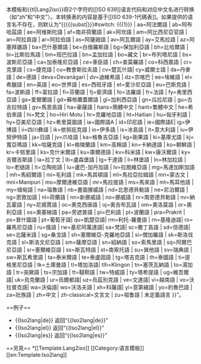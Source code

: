 <noinclude>本模板和{{tl|Lang2iso}}将2个字符的[[ISO 639]]语言代码和对应中文名进行转换（如“zh”和“中文”）。本转换表的内容是基于[[ISO 639-1代碼表]]。如果提供的语言名不存在，则默认为“</noinclude>{{{{{subst|}}}#switch: {{{1}}} | aa=阿法爾語 | ab=阿布哈茲語 | ae=阿维斯陀語 | af=南非荷蘭語 | ak=阿坎語 | am=阿比西尼亞官語 | an=阿拉貢語 | ar=阿拉伯語 | as=阿薩姆語 | av=阿瓦爾語 | ay=艾馬拉語 | az=阿塞拜疆語 | ba=巴什基爾語 | be=白俄羅斯語 | bg=保加利亞語 | bh=比哈爾語 | bi=比斯拉馬語 | bm=班巴拉語 | bn=孟加拉語 | bo=藏文 | br=布列塔尼語 | bs=波斯尼亞語 | ca=加泰隆尼亞語 | ce=車臣語 | ch=查莫羅語 | co=科西嘉語 | cr=克里語 | cs=捷克語 | cu=教會斯拉夫語 | cv=楚瓦什語| cy=威爾士語 | da=丹麥語 | de=德語 | deva=Devanāgarī | dv=迪維希語 | dz=宗喀巴 | ee=埃維語 | el=希臘語 | en=英語 | eo=世界語 | es=西班牙語 | et=愛沙尼亞語 | eu=巴斯克語 | fa=波斯語 | ff=富拉語 | fi=芬蘭語 | fj=斐濟語 | fo=法羅語 | fr=法語 | fy=弗里西亞語 | ga=愛爾蘭語 | gd=蘇格蘭蓋爾語 | gl=加利西亞語 | gn=瓜拉尼語 | gu=古吉拉特語 | gv=馬恩島語 | ha=豪薩語 | hans=簡體中文 | hant=繁體中文 | he=希伯來語 | hi=梵文 | ho=Hiri Motu | hr=克羅地亞語 | ht=Haitian | hu=匈牙利語 | hy=亞美尼亞語 | hz=希里莫圖語 | ia=國際語A | id=印尼語 | ie=國際語E| ig=伊博語 | ii=四川彝語 | ik=依努庇克語 | io=伊多語 | is=冰島語 | it=意大利語 | iu=伊努伊特語 | ja=日語 | jv=爪哇語 | ka=格魯吉亞語 | kg=剛果語 | ki=基庫尤語 | kj=寬亞瑪語 | kk=哈薩克語 | kl=格陵蘭語 | km=高棉語 | kn=卡納達語 | ko=朝鮮語 | kr=卡努里語 | ks=克什米爾語 | ku=庫爾德語 | kv=科米語 | kw=康沃爾語 | ky=吉爾吉斯語 | la=拉丁文 | lb=盧森堡語 | lg=干達語 | li=林堡語 | ln=林加拉語 | lo=老撾語 | lt=立陶宛語 | lu=盧巴-加丹加語 | lv=拉脫維亞語 | mg=馬達加斯加語 | mh=馬紹爾語 | mi=毛利語 | mk=馬其頓語 | ml=馬拉亞拉姆語 | mn=蒙古文 | mni=Manipuri | mo=摩爾達維亞語 | mr=馬拉提語 | ms=馬來語 | mt=馬耳他語 | my=缅甸語 | na=瑙魯語 | nb=書面挪威語 | nd=北恩德貝勒語 | ne=尼泊爾語 | ng=恩敦加語 | nl=荷蘭語 | nn=新挪威語 | no=挪威語 | nr=南恩德貝勒語 | nv=納瓦霍語 | ny=尼揚賈語 | oc=奧克西唐語 | oj=奧吉布瓦語 | om=奧洛莫語 | or=奧利亞語 | os=奧塞梯語 | pa=旁遮普語 | pi=巴利語 | pl=波蘭語 | pra=Prakrit | ps=普什圖語 | pt=葡萄牙語| qu=凱楚亞語| rm=利托-羅曼語 | rn=基隆迪語| ro=羅馬尼亞語 | ru=俄語 | rw=基尼阿萬達語| sa=梵語| sc=撒丁島語 | sd=信德語| se=北薩米語 | sg=桑戈語 | sh=塞爾維亞-克羅地亞語 | si=僧加羅語 | sk=斯洛伐克語 | sl=斯洛文尼亞語 | sm=薩摩亞語 | sn=紹納語 | so=索馬里語 | sq=阿爾巴尼亞語 | sr=塞爾維亞語 | ss=斯瓦特語 | st=南索托語 | su=巽他語 | sv=瑞典語 | sw=斯瓦希里語 | ta=泰米爾語 | te=泰盧固語 | tg=塔吉克語 | th=泰國語 | ti=提格里尼亞語 | tk=土庫曼語 | tl=塔加洛語| tlh=Klingon | tn=塞茨瓦納語 | to=湯加語 | tr=突厥語 | ts=宗加語 | tt=韃靼語 | tw=特威語 | ty=塔希提語 | ug=維吾爾語| uk=烏克蘭語 | ur=烏爾都語| uz=烏茲別克語 | ve=文達語| vi=越南語 | vo=沃拉普克語| wa=沃倫語| wo=沃洛夫語 | xh=科薩語| yi=意第緒語 | yo=約魯巴語 | za=壯族語 | zh=中文 | zh-classical=文言文 | zu=祖鲁語 | 未定義語言 }}<noinclude>”。 

==例子==

* <nowiki>{{Iso2lang|de}}</nowiki> 返回“{{Iso2lang|de}}”
* <nowiki>{{Iso2lang|el}}</nowiki> 返回“{{Iso2lang|el}}”
* <nowiki>{{Iso2lang|es}}</nowiki> 返回“{{Iso2lang|es}}”

==另見==
*[[Template:Lang2iso]]
[[Category:语言模板]]
[[en:Template:Iso2lang]]
</noinclude>